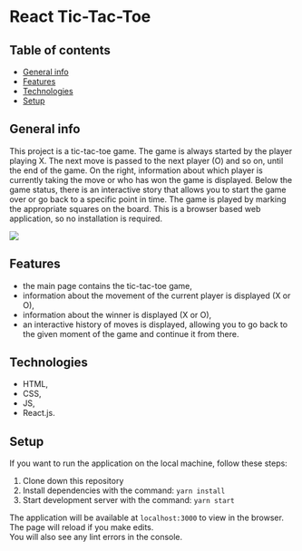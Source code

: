 # React Tic-Tac-Toe

## Table of contents

- [General info](#general-info)
- [Features](#features)
- [Technologies](#technologies)
- [Setup](#setup)

## General info

This project is a tic-tac-toe game. The game is always started by the player playing X. The next move is passed to the next player (O) and so on, until the end of the game.
On the right, information about which player is currently taking the move or who has won the game is displayed. Below the game status, there is an interactive story that allows you to start the game over or go back to a specific point in time. The game is played by marking the appropriate squares on the board. This is a browser based web application, so no installation is required.

<img src="https://res.cloudinary.com/dox1tzpb0/image/upload/v1643992192/tic-tac-toe_bcs6da.jpg">

## Features

- the main page contains the tic-tac-toe game,
- information about the movement of the current player is displayed (X or O),
- information about the winner is displayed (X or O),
- an interactive history of moves is displayed, allowing you to go back to the given moment of the game and continue it from there.

## Technologies

- HTML,
- CSS,
- JS,
- React.js.

## Setup

If you want to run the application on the local machine, follow these steps:

1. Clone down this repository
2. Install dependencies with the command: `yarn install`
3. Start development server with the command: `yarn start`

The application will be available at `localhost:3000` to view in the browser.
The page will reload if you make edits.\
You will also see any lint errors in the console.
